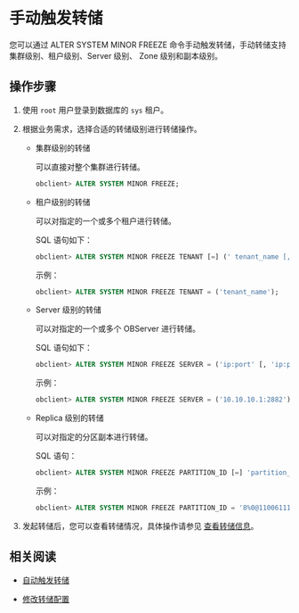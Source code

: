 手动触发转储 
===========================

您可以通过 ALTER SYSTEM MINOR FREEZE 命令手动触发转储，手动转储支持集群级别、租户级别、Server 级别、 Zone 级别和副本级别。

操作步骤 
-------------------------

1. 使用 `root` 用户登录到数据库的 `sys` 租户。

   

2. 根据业务需求，选择合适的转储级别进行转储操作。

   * 集群级别的转储

     可以直接对整个集群进行转储。

     ```sql
     obclient> ALTER SYSTEM MINOR FREEZE;
     ```

     
   
   * 租户级别的转储

     可以对指定的一个或多个租户进行转储。

     SQL 语句如下：

     ```sql
     obclient> ALTER SYSTEM MINOR FREEZE TENANT [=] (' tenant_name [, tenant_name ...]');
     ```

     

     示例：

     ```sql
     obclient> ALTER SYSTEM MINOR FREEZE TENANT = ('tenant_name');
     ```

     
   
   * Server 级别的转储

     可以对指定的一个或多个 OBServer 进行转储。

     SQL 语句如下：

     ```sql
     obclient> ALTER SYSTEM MINOR FREEZE SERVER = ('ip:port' [, 'ip:port'...]);
     ```

     

     示例：

     ```sql
     obclient> ALTER SYSTEM MINOR FREEZE SERVER = ('10.10.10.1:2882');
     ```

     
   
   * Replica 级别的转储 

     可以对指定的分区副本进行转储。

     SQL 语句：

     ```sql
     obclient> ALTER SYSTEM MINOR FREEZE PARTITION_ID [=] 'partition_id%partition_count@table_id' 
     ```

     

     示例：

     ```sql
     obclient> ALTER SYSTEM MINOR FREEZE PARTITION_ID = '8%0@110061113945388';
     ```

     
   

   

3. 发起转储后，您可以查看转储情况，具体操作请参见 [查看转储信息](4.view-minor-compaction-information.md)。

   




相关阅读 
-------------------------

* [自动触发转储](2.automatically-trigger-a-minor-compaction.md)

  

* [修改转储配置](5.modify-minor-compaction-configurations.md)

  



